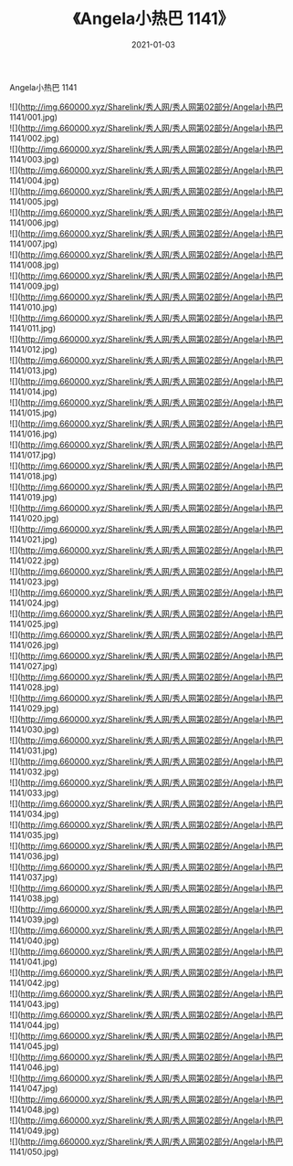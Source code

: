 ﻿---
layout: post
title:  《Angela小热巴 1141》
date:   2021-01-03
img: http://img.660000.xyz/Sharelink/秀人网/秀人网第02部分/Angela小热巴 1141/000.jpg
categories: [美女, 清纯, 唯美]
---

Angela小热巴 1141

  ![](http://img.660000.xyz/Sharelink/秀人网/秀人网第02部分/Angela小热巴 1141/001.jpg) <br> ![](http://img.660000.xyz/Sharelink/秀人网/秀人网第02部分/Angela小热巴 1141/002.jpg) <br> ![](http://img.660000.xyz/Sharelink/秀人网/秀人网第02部分/Angela小热巴 1141/003.jpg) <br> ![](http://img.660000.xyz/Sharelink/秀人网/秀人网第02部分/Angela小热巴 1141/004.jpg) <br> ![](http://img.660000.xyz/Sharelink/秀人网/秀人网第02部分/Angela小热巴 1141/005.jpg) <br> ![](http://img.660000.xyz/Sharelink/秀人网/秀人网第02部分/Angela小热巴 1141/006.jpg) <br> ![](http://img.660000.xyz/Sharelink/秀人网/秀人网第02部分/Angela小热巴 1141/007.jpg) <br> ![](http://img.660000.xyz/Sharelink/秀人网/秀人网第02部分/Angela小热巴 1141/008.jpg) <br> ![](http://img.660000.xyz/Sharelink/秀人网/秀人网第02部分/Angela小热巴 1141/009.jpg) <br> ![](http://img.660000.xyz/Sharelink/秀人网/秀人网第02部分/Angela小热巴 1141/010.jpg) <br> ![](http://img.660000.xyz/Sharelink/秀人网/秀人网第02部分/Angela小热巴 1141/011.jpg) <br> ![](http://img.660000.xyz/Sharelink/秀人网/秀人网第02部分/Angela小热巴 1141/012.jpg) <br> ![](http://img.660000.xyz/Sharelink/秀人网/秀人网第02部分/Angela小热巴 1141/013.jpg) <br> ![](http://img.660000.xyz/Sharelink/秀人网/秀人网第02部分/Angela小热巴 1141/014.jpg) <br> ![](http://img.660000.xyz/Sharelink/秀人网/秀人网第02部分/Angela小热巴 1141/015.jpg) <br> ![](http://img.660000.xyz/Sharelink/秀人网/秀人网第02部分/Angela小热巴 1141/016.jpg) <br> ![](http://img.660000.xyz/Sharelink/秀人网/秀人网第02部分/Angela小热巴 1141/017.jpg) <br> ![](http://img.660000.xyz/Sharelink/秀人网/秀人网第02部分/Angela小热巴 1141/018.jpg) <br> ![](http://img.660000.xyz/Sharelink/秀人网/秀人网第02部分/Angela小热巴 1141/019.jpg) <br> ![](http://img.660000.xyz/Sharelink/秀人网/秀人网第02部分/Angela小热巴 1141/020.jpg) <br> ![](http://img.660000.xyz/Sharelink/秀人网/秀人网第02部分/Angela小热巴 1141/021.jpg) <br> ![](http://img.660000.xyz/Sharelink/秀人网/秀人网第02部分/Angela小热巴 1141/022.jpg) <br> ![](http://img.660000.xyz/Sharelink/秀人网/秀人网第02部分/Angela小热巴 1141/023.jpg) <br> ![](http://img.660000.xyz/Sharelink/秀人网/秀人网第02部分/Angela小热巴 1141/024.jpg) <br> ![](http://img.660000.xyz/Sharelink/秀人网/秀人网第02部分/Angela小热巴 1141/025.jpg) <br> ![](http://img.660000.xyz/Sharelink/秀人网/秀人网第02部分/Angela小热巴 1141/026.jpg) <br> ![](http://img.660000.xyz/Sharelink/秀人网/秀人网第02部分/Angela小热巴 1141/027.jpg) <br> ![](http://img.660000.xyz/Sharelink/秀人网/秀人网第02部分/Angela小热巴 1141/028.jpg) <br> ![](http://img.660000.xyz/Sharelink/秀人网/秀人网第02部分/Angela小热巴 1141/029.jpg) <br> ![](http://img.660000.xyz/Sharelink/秀人网/秀人网第02部分/Angela小热巴 1141/030.jpg) <br> ![](http://img.660000.xyz/Sharelink/秀人网/秀人网第02部分/Angela小热巴 1141/031.jpg) <br> ![](http://img.660000.xyz/Sharelink/秀人网/秀人网第02部分/Angela小热巴 1141/032.jpg) <br> ![](http://img.660000.xyz/Sharelink/秀人网/秀人网第02部分/Angela小热巴 1141/033.jpg) <br> ![](http://img.660000.xyz/Sharelink/秀人网/秀人网第02部分/Angela小热巴 1141/034.jpg) <br> ![](http://img.660000.xyz/Sharelink/秀人网/秀人网第02部分/Angela小热巴 1141/035.jpg) <br> ![](http://img.660000.xyz/Sharelink/秀人网/秀人网第02部分/Angela小热巴 1141/036.jpg) <br> ![](http://img.660000.xyz/Sharelink/秀人网/秀人网第02部分/Angela小热巴 1141/037.jpg) <br> ![](http://img.660000.xyz/Sharelink/秀人网/秀人网第02部分/Angela小热巴 1141/038.jpg) <br> ![](http://img.660000.xyz/Sharelink/秀人网/秀人网第02部分/Angela小热巴 1141/039.jpg) <br> ![](http://img.660000.xyz/Sharelink/秀人网/秀人网第02部分/Angela小热巴 1141/040.jpg) <br> ![](http://img.660000.xyz/Sharelink/秀人网/秀人网第02部分/Angela小热巴 1141/041.jpg) <br> ![](http://img.660000.xyz/Sharelink/秀人网/秀人网第02部分/Angela小热巴 1141/042.jpg) <br> ![](http://img.660000.xyz/Sharelink/秀人网/秀人网第02部分/Angela小热巴 1141/043.jpg) <br> ![](http://img.660000.xyz/Sharelink/秀人网/秀人网第02部分/Angela小热巴 1141/044.jpg) <br> ![](http://img.660000.xyz/Sharelink/秀人网/秀人网第02部分/Angela小热巴 1141/045.jpg) <br> ![](http://img.660000.xyz/Sharelink/秀人网/秀人网第02部分/Angela小热巴 1141/046.jpg) <br> ![](http://img.660000.xyz/Sharelink/秀人网/秀人网第02部分/Angela小热巴 1141/047.jpg) <br> ![](http://img.660000.xyz/Sharelink/秀人网/秀人网第02部分/Angela小热巴 1141/048.jpg) <br> ![](http://img.660000.xyz/Sharelink/秀人网/秀人网第02部分/Angela小热巴 1141/049.jpg) <br> ![](http://img.660000.xyz/Sharelink/秀人网/秀人网第02部分/Angela小热巴 1141/050.jpg) <br>